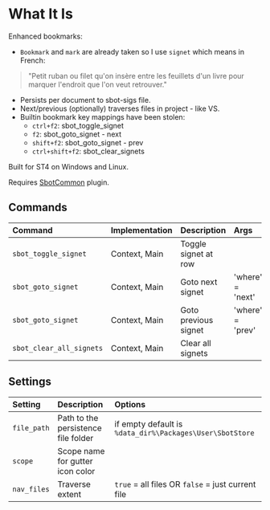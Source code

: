 # What It Is

Enhanced bookmarks:

- `Bookmark` and `mark` are already taken so I use `signet` which means in French:
> "Petit ruban ou filet qu'on insère entre les feuillets d'un livre pour marquer l'endroit que l'on veut retrouver."
- Persists per document to sbot-sigs file.
- Next/previous (optionally) traverses files in project - like VS.
- Builtin bookmark key mappings have been stolen:
    - `ctrl+f2`: sbot_toggle_signet
    - `f2`: sbot_goto_signet - next
    - `shift+f2`: sbot_goto_signet - prev
    - `ctrl+shift+f2`: sbot_clear_signets

Built for ST4 on Windows and Linux.

Requires [SbotCommon](https://github.com/cepthomas/SbotCommon) plugin.

## Commands
| Command                    | Implementation | Description                   | Args             |
| :--------                  | :-------       | :-------                      | :--------        |
| `sbot_toggle_signet`       | Context, Main  | Toggle signet at row          |                  |
| `sbot_goto_signet`         | Context, Main  | Goto next signet              | 'where' = 'next' |
| `sbot_goto_signet`         | Context, Main  | Goto previous signet          | 'where' = 'prev' |
| `sbot_clear_all_signets`   | Context, Main  | Clear all signets             |                  |

## Settings
| Setting              | Description                          | Options                                                  |
| :--------            | :-------                             | :------                                                  |
| `file_path`          | Path to the persistence file folder  | if empty default is `%data_dir%\Packages\User\SbotStore` |
| `scope`              | Scope name for gutter icon color     |                                                          |
| `nav_files`          | Traverse  extent                     | `true` = all files OR `false` = just current file        |
